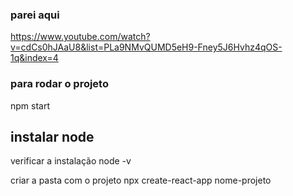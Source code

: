 

### parei aqui
https://www.youtube.com/watch?v=cdCs0hJAaU8&list=PLa9NMvQUMD5eH9-Fney5J6Hvhz4qOS-1q&index=4

### para rodar o projeto
npm start

## instalar node
verificar a instalação 
node -v

criar a pasta com o projeto
npx create-react-app nome-projeto